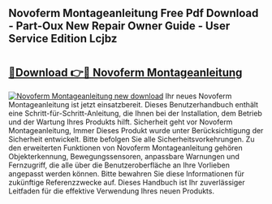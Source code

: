 ## Novoferm Montageanleitung Free Pdf Download - Part-Oux New Repair Owner Guide - User Service Edition Lcjbz

# <h2><a href="http://df7l1gi.blite.top/?on=Novoferm+Montageanleitung">🔗Download 👉🔴 Novoferm Montageanleitung</a></h2>

[![Novoferm Montageanleitung new download](https://i.imgur.com/lujVjoI.png)](http://df7l1gi.blite.top/?on=Novoferm+Montageanleitung)
Ihr neues Novoferm Montageanleitung ist jetzt einsatzbereit. Dieses Benutzerhandbuch enthält eine Schritt-für-Schritt-Anleitung, die Ihnen bei der Installation, dem Betrieb und der Wartung Ihres Produkts hilft. Sicherheit geht vor Novoferm Montageanleitung, Immer Dieses Produkt wurde unter Berücksichtigung der Sicherheit entwickelt. Bitte befolgen Sie alle Sicherheitsvorkehrungen. Zu den erweiterten Funktionen von Novoferm Montageanleitung gehören Objekterkennung, Bewegungssensoren, anpassbare Warnungen und Fernzugriff, die alle über die Benutzeroberfläche an Ihre Vorlieben angepasst werden können. Bitte bewahren Sie diese Informationen für zukünftige Referenzzwecke auf. Dieses Handbuch ist Ihr zuverlässiger Leitfaden für die effektive Verwendung Ihres neuen Produkts.
